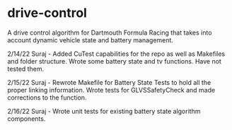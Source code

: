 # drive-control
A drive control algorithm for Dartmouth Formula Racing that takes into account dynamic vehicle state and battery management.

2/14/22
Suraj - Added CuTest capabilities for the repo as well as Makefiles and folder structure. Wrote some battery state and tv functions. Have not tested them.

2/15/22
Suraj - Rewrote Makefile for Battery State Tests to hold all the proper linking information. Wrote tests for GLVSSafetyCheck and made corrections to the function.

2/16/22
Suraj - Wrote unit tests for existing battery state algorithm components.